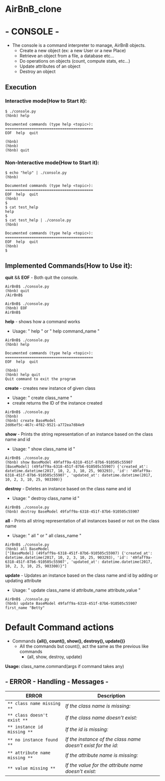# AirBnB_clone

# -    CONSOLE    -

- The console is a command interpreter to manage, AirBnB objects.
    - Create a new object (ex: a new User or a new Place)
    - Retrieve an object from a file, a database etc…
    - Do operations on objects (count, compute stats, etc…)
    - Update attributes of an object
    - Destroy an object

## Execution
### Interactive mode(How to Start it):

```
$ ./console.py
(hbnb) help

Documented commands (type help <topic>):
========================================
EOF  help  quit

(hbnb)
(hbnb)
(hbnb) quit
```

### Non-Interactive mode(How to Start it):

```
$ echo "help" | ./console.py
(hbnb)

Documented commands (type help <topic>):
========================================
EOF  help  quit
(hbnb)
$
$ cat test_help
help
$
$ cat test_help | ./console.py
(hbnb)

Documented commands (type help <topic>):
========================================
EOF  help  quit
(hbnb)
$
```

## Implemented Commands(How to Use it):

**quit** && **EOF** - Both quit the console.

```
AirBnB$ ./console.py
(hbnb) quit
/AirBnB$
```
```
AirBnB$ ./console.py
(hbnb) EOF
AirBnB$
```

**help** - shows how a command works
- Usage: " help " or " help command_name "

```
AirBnB$ ./console.py
(hbnb) help

Documented commands (type help <topic>):
========================================
EOF  help  quit

(hbnb)
(hbnb) help quit
Quit command to exit the program

```

**create** - creates new instance of given class
- Usage: " create class_name "
- create returns the ID of the instance created

```
AirBnB$ ./console.py
(hbnb)
(hbnb) create BaseModel
2dd6ef5c-467c-4f82-9521-a772ea7d84e9
```

**show** - Prints the string representation of an instance based on the class name and id
- Usage: " show class_name id "
```
AirBnB$ ./console.py
(hbnb) show BaseModel 49faff9a-6318-451f-87b6-910505c55907
[BaseModel] (49faff9a-6318-451f-87b6-910505c55907) {'created_at': datetime.datetime(2017, 10, 2, 3, 10, 25, 903293), 'id': '49faff9a-6318-451f-87b6-910505c55907', 'updated_at': datetime.datetime(2017, 10, 2, 3, 10, 25, 903300)}
```

**destroy** - Deletes an instance based on the class name and id
- Usage: " destroy class_name id "
```
AirBnB$ ./console.py
(hbnb) destroy BaseModel 49faff9a-6318-451f-87b6-910505c55907
```

**all** - Prints all string representation of all instances based or not on the class name
- Usage: " all " or " all class_name "
```
AirBnB$ ./console.py
(hbnb) all BaseModel
["[BaseModel] (49faff9a-6318-451f-87b6-910505c55907) {'created_at': datetime.datetime(2017, 10, 2, 3, 10, 25, 903293), 'id': '49faff9a-6318-451f-87b6-910505c55907', 'updated_at': datetime.datetime(2017, 10, 2, 3, 10, 25, 903300)}"]
```

**update** - Updates an instance based on the class name and id by adding or updating attribute
- Usage: " update class_name id attribute_name attribute_value "
```
AirBnB$ ./console.py
(hbnb) update BaseModel 49faff9a-6318-451f-87b6-910505c55907 first_name "Betty"
```

# Default Command actions

- Commands **{all(), count(), show(), destroy(), update()}**
    - All the commands but count(), act the same as the previous like commands
        - {all, show, destroy, update}

**Usage:**   class_name.command(args if command takes any)

## - ERROR - Handling - Messages -

| **ERROR**                       | **Description**                                                |
|---------------------------------|----------------------------------------------------------------|
| `** class name missing **`      | *If the class name is missing:*                                |
| `** class doesn't exist **`     | *If the class name doesn’t exist:*                             |
| `** instance id missing **`     | *If the id is missing:*                                        |
| `** no instance found **`       | *If the instance of the class name doesn’t exist for the id:*  |
| `** attribute name missing **`  | *If the attribute name is missing:*                            |
| `** value missing **`           | *If the value for the attribute name doesn’t exist:*           |
